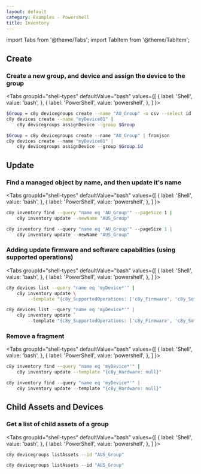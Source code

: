 ```yaml
---
layout: default
category: Examples - Powershell
title: Inventory
---
```



import Tabs from '@theme/Tabs';
import TabItem from '@theme/TabItem';

## Create

### Create a new group, and device and assign the device to the group

<Tabs
  groupId="shell-types"
  defaultValue="bash"
  values={[
    { label: 'Shell', value: 'bash', },
    { label: 'PowerShell', value: 'powershell', },
  ]
}>
<TabItem value="bash">

```bash
$Group = c8y devicegroups create --name "AU_Group" -o csv --select id
c8y devices create --name "myDevice01" |
    c8y devicegroups assignDevice --group $Group
```

</TabItem>
<TabItem value="powershell">

```powershell
$Group = c8y devicegroups create --name "AU_Group" | fromjson
c8y devices create --name "myDevice01" |
    c8y devicegroups assignDevice --group $Group.id
```

</TabItem>
</Tabs>


## Update

### Find a managed object by name, and then update it's name

<Tabs
  groupId="shell-types"
  defaultValue="bash"
  values={[
    { label: 'Shell', value: 'bash', },
    { label: 'PowerShell', value: 'powershell', },
  ]
}>
<TabItem value="bash">

```bash
c8y inventory find --query "name eq 'AU_Group'" --pageSize 1 |
    c8y inventory update --newName "AUS_Group"
```

</TabItem>
<TabItem value="powershell">

```powershell
c8y inventory find --query "name eq 'AU_Group'" --pageSize 1 |
    c8y inventory update --newName "AUS_Group"
```

</TabItem>
</Tabs>


### Adding update firmware and software capabilities (using supported operations)

<Tabs
  groupId="shell-types"
  defaultValue="bash"
  values={[
    { label: 'Shell', value: 'bash', },
    { label: 'PowerShell', value: 'powershell', },
  ]
}>
<TabItem value="bash">

```bash
c8y devices list --query "name eq 'myDevice*'" |
    c8y inventory update \
        --template "{c8y_SupportedOperations: ['c8y_Firmware', 'c8y_SoftwareList']}"
```

</TabItem>
<TabItem value="powershell">

```powershell
c8y devices list --query "name eq 'myDevice*'" |
    c8y inventory update `
        --template "{c8y_SupportedOperations: ['c8y_Firmware', 'c8y_SoftwareList']}"
```

</TabItem>
</Tabs>


### Remove a fragment

<Tabs
  groupId="shell-types"
  defaultValue="bash"
  values={[
    { label: 'Shell', value: 'bash', },
    { label: 'PowerShell', value: 'powershell', },
  ]
}>
<TabItem value="bash">

```bash
c8y inventory find --query "name eq 'myDevice*'" |
    c8y inventory update --template "{c8y_Hardware: null}"
```

</TabItem>
<TabItem value="powershell">

```powershell
c8y inventory find --query "name eq 'myDevice*'" |
    c8y inventory update --template "{c8y_Hardware: null}"
```

</TabItem>
</Tabs>


## Child Assets and Devices

### Get a list of child assets of a group

<Tabs
  groupId="shell-types"
  defaultValue="bash"
  values={[
    { label: 'Shell', value: 'bash', },
    { label: 'PowerShell', value: 'powershell', },
  ]
}>
<TabItem value="bash">

```bash
c8y devicegroups listAssets --id "AUS_Group"
```

</TabItem>
<TabItem value="powershell">

```powershell
c8y devicegroups listAssets --id "AUS_Group"
```

</TabItem>
</Tabs>
